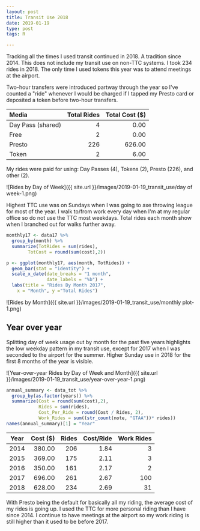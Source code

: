 ```yaml
---
layout: post
title: Transit Use 2018
date: 2019-01-19
type: post
tags: R

---
```


Tracking all the times I used transit continued in 2018. A tradition since 2014. This does not include my transit use on non-TTC systems. I took 234 rides in 2018. The only time I used tokens this year was to attend meetings at the airport.

Two-hour transfers were introduced partway through the year so I've counted a "ride" whenever I would be charged if I tapped my Presto card or deposited a token before two-hour transfers. 

|Media             |Total Rides|Total Cost ($)|
|:------------|---:|----:|
|Day Pass (shared) |   4|   0.00|
|Free			   |   2|   0.00|
|Presto			   | 226| 626.00|
|Token			   |   2|	6.00|


My rides were paid for using: Day Passes (4), Tokens (2), Presto (226), and other (2).

![Rides by Day of Week]({{ site.url }}/images/2019-01-19_transit_use/day of week-1.png)<!-- -->

Highest TTC use was on Sundays when I was going to axe throwing league for most of the year. I walk to/from work every day when I'm at my regular office so do not use the TTC most weekdays. Total rides each month show when I branched out for walks further away.

```r
monthly17 <- data17 %>% 
  group_by(month) %>%
  summarize(TotRides = sum(rides),
		TotCost = round(sum(cost),2))

p <- ggplot(monthly17, aes(month, TotRides)) + 
  geom_bar(stat = "identity") +
  scale_x_date(date_breaks = "1 month", 
               date_labels = "%b") +
  labs(title = "Rides By Month 2017",
  	x = "Month", y ="Total Rides")
```

![Rides by Month]({{ site.url }}/images/2019-01-19_transit_use/monthly plot-1.png)<!-- -->

## Year over year
Splitting day of week usage out by month for the past five years highlights the low weekday pattern in my transit use, except for 2017 when I was seconded to the airport for the summer. Higher Sunday use in 2018 for the first 8 months of the year is visible.

![Year-over-year Rides by Day of Week and Month]({{ site.url }}/images/2019-01-19_transit_use/year-over-year-1.png)<!-- -->

```r
annual_summary <- data_tot %>%
  group_by(as.factor(years)) %>%
  summarize(Cost = round(sum(cost),2), 
            Rides = sum(rides), 
            Cost_Per_Ride = round(Cost / Rides, 2),
            Work_Rides = sum((str_count(note, "GTAA"))* rides))
names(annual_summary)[1] = "Year"

```


|Year| Cost ($)| Rides| Cost/Ride|	Work Rides|
|----|-----:|----:|----:|----:|
|2014|	380.00|   206|	1.84|	3|
|2015|	369.00|   175|	2.11|  	3|
|2016|	350.00|  161|	2.17| 	2|
|2017|	696.00|   261|	2.67| 100|
|2018|	628.00|   234|	2.69|  31|


With Presto being the default for basically all my riding, the average cost of my rides is going up. I used the TTC for more personal riding than I have since 2014. I continue to have meetings at the airport so my work riding is still higher than it used to be before 2017.
